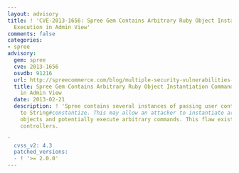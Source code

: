 ```yaml
---
layout: advisory
title: ! 'CVE-2013-1656: Spree Gem Contains Arbitrary Ruby Object Instantiation Command
  Execution in Admin View'
comments: false
categories:
- spree
advisory:
  gem: spree
  cve: 2013-1656
  osvdb: 91216
  url: http://spreecommerce.com/blog/multiple-security-vulnerabilities-fixed
  title: Spree Gem Contains Arbitrary Ruby Object Instantiation Command Execution
    in Admin View
  date: 2013-02-21
  description: ! 'Spree contains several instances of passing user controlled parameters
    to String#constantize. This may allow an attacker to instantiate arbitrary Ruby
    objects and potentially execute arbitrary commands. This flaw exists in the admin-accessible
    controllers.

'
  cvss_v2: 4.3
  patched_versions:
  - ! '>= 2.0.0'
---
```

